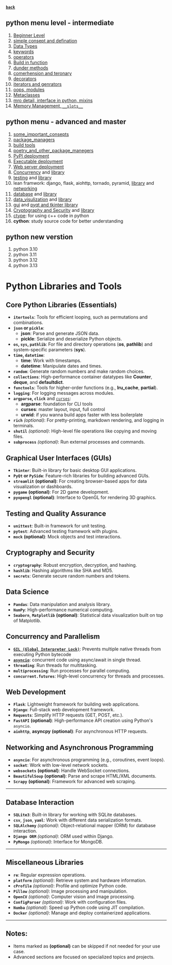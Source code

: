 **[`back`](../README.md)**

## python menu level - intermediate
1. [Beginner Level](./beginner.md)
2. [simple consept and defination](./consept_and_defination.md)
3. [Data Types](./data_types.md)
4. [keywords](./keywords.md)
5. [operators](./operators.md)
6. [Build in function](./build-in-function.md)
7. [dunder methods](./dunder_methods.md)
8. [comerhension and teronary](./comerhension.md)
9. [decorators](./decorators.md)
10. [iterators and genrators](./iterators.md)
11. [oops, modules](./oops.md)
12. [Metaclasses](./metaclass.md)
13. [mro detail, interface in python, mixins]()
14. [Memory Management, `__slots__`](./memory_managemnt.md)

## python menu - advanced and master
1. [some_important_consepts](./some_imporatant_consepts.md)
2. [package_managers](./package_manager.md)
3. [build tools](./build_tools.md)
4. [poetry_and_other_package_manegers](./poetry.md)
5. [PyPI deployment](./packaging.md)
6. [Executable deployment](./application_dev.md)
7. [Web server deployment](./web_server_deployment.md)
8.  [Concurrency](./concurancy.md) and [library](#concurrency-and-parallelism)
9.  [testing](./testing.md) and [library](#testing-and-quality-assurance)
10. lean framwork: django, flask, aiohttp, tornado, pyramid, [library](#web-development) and [networking](#networking-and-asynchronous-programming)
11. [database](database.md) and [library](#database-interaction)
12. [data_visulization](some.md) and [library](#data-science)
13. [gui](some.md) and [pyqt and tkinter library](#graphical-user-interfaces-guis)
14. [Cryptography and Security](some.md) and [library](#cryptography-and-security)
15. [ctype](ctype.md): for using c++ code in python
16. **cython**: study source code for better understanding

## python new verstion
1. python 3.10
2. python 3.11
3. python 3.12
4. python 3.13



# Python Libraries and Tools

## Core Python Libraries (Essentials)
- **`itertools`**: Tools for efficient looping, such as permutations and combinations.
- **`json` or `pickle`**: 
  - **json**: Parse and generate JSON data.
  - **pickle**: Serialize and deserialize Python objects.
- **`os`, `sys`, `pathlib`**: For file and directory operations (**os**, **pathlib**) and system-specific parameters (**sys**).
- **`time`, `datetime`**: 
  - **time**: Work with timestamps.
  - **datetime**: Manipulate dates and times.
- **`random`**: Generate random numbers and make random choices.
- **`collections`**: High-performance container datatypes like **Counter**, **deque**, and **defaultdict**.
- **`functools`**: Tools for higher-order functions (e.g., **lru_cache**, **partial**).
- **`logging`**: For logging messages across modules.
- **`argparse`, `click`** and [`curses`](/content/python-dump/_libraries_/curses/curses.md):
  - **argparse**: foundation for CLI tools
  - **curses**: master layout, input, full control
  - **urwid**: if you wanna build apps faster with less boilerplate
- **`rich`** *(optional)*: For pretty-printing, markdown rendering, and logging in terminals.
- **`shutil`** *(optional)*: High-level file operations like copying and moving files.
- **`subprocess`** *(optional)*: Run external processes and commands.

## Graphical User Interfaces (GUIs)
- **`Tkinter`**: Built-in library for basic desktop GUI applications.
- **`PyQt` or `PySide`**: Feature-rich libraries for building advanced GUIs.
- **`streamlit`** **(optional)**: For creating browser-based apps for data visualization or dashboards.
- **`pygame`** **(optional)**: For 2D game development.
- **`pyopengl`** **(optional)**: Interface to OpenGL for rendering 3D graphics.

## Testing and Quality Assurance
- **`unittest`**: Built-in framework for unit testing.
- **`pytest`**: Advanced testing framework with plugins.
- **`mock`** **(optional)**: Mock objects and test interactions.


## Cryptography and Security
- **`cryptography`**: Robust encryption, decryption, and hashing.
- **`hashlib`**: Hashing algorithms like SHA and MD5.
- **`secrets`**: Generate secure random numbers and tokens.

## Data Science
- **`Pandas`**: Data manipulation and analysis library.
- **`NumPy`**: High-performance numerical computing.
- **`Seaborn`**, **`Matplotlib`** **(optional)**: Statistical data visualization built on top of Matplotlib.

## Concurrency and Parallelism
- [**`GIL (Global Interpreter Lock)`**](./concurancy.md#gil-global-interpreter-lock): Prevents multiple native threads from executing Python bytecode
- [**`asyncio`**](./_libraries_/asyncio/index.md): concurrent code using async/await in single thread.
- **`threading`**: Run threads for multitasking.
- **`multiprocessing`**: Run processes for parallel computing.
- **`concurrent.futures`**: High-level concurrency for threads and processes.

## Web Development
- **`Flask`**: Lightweight framework for building web applications.
- **`Django`**: Full-stack web development framework.
- **`Requests`**: Simplify HTTP requests (GET, POST, etc.).
- **`FastAPI`** **(optional)**: High-performance API creation using Python's `asyncio`.
- **`aiohttp`**, **asyncpy** **(optional)**: For asynchronous HTTP requests.

## Networking and Asynchronous Programming
- **`asyncio`**: For asynchronous programming (e.g., coroutines, event loops).
- **`socket`**: Work with low-level network sockets.
- **`websockets`** **(optional)**: Handle WebSocket connections.
- **`BeautifulSoup`** **(optional)**: Parse and scrape HTML/XML documents.
- **`Scrapy`** **(optional)**: Framework for advanced web scraping.

---

## Database Interaction
- **`SQLite3`**: Built-in library for working with SQLite databases.
- **`csv`**, **`json`**, **`yaml`**: Work with different data serialization formats.
- **`SQLAlchemy`** *(optional)*: Object-relational mapper (ORM) for database interaction.
- **`Django ORM`** *(optional)*: ORM used within Django.
- **`PyMongo`** *(optional)*: Interface for MongoDB.

---

## Miscellaneous Libraries
- **`re`**: Regular expression operations.
- **`platform`** *(optional)*: Retrieve system and hardware information.
- **`cProfile`** *(optional)*: Profile and optimize Python code.
- **`Pillow`** *(optional)*: Image processing and manipulation.
- **`OpenCV`** *(optional)*: Computer vision and image processing.
- **`ConfigParser`** *(optional)*: Work with configuration files.
- **`Numba`** *(optional)*: Speed up Python code using JIT compilation.
- **`Docker`** *(optional)*: Manage and deploy containerized applications.

---

## Notes:
- Items marked as **(optional)** can be skipped if not needed for your use case.
- Advanced sections are focused on specialized topics and projects.
